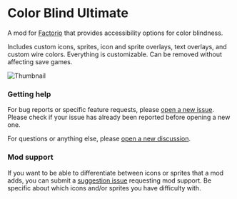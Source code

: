 # Color Blind Ultimate

A mod for [Factorio](https://factorio.com/) that provides accessibility options
for color blindness.

Includes custom icons, sprites, icon and sprite overlays, text overlays, and
custom wire colors. Everything is customizable. Can be removed without affecting
save games.

![Thumbnail](https://raw.githubusercontent.com/Rycieos/factorio-colorblind-ultimate/main/thumbnail.png)

### Getting help

For bug reports or specific feature requests, please [open a new
issue](https://github.com/Rycieos/factorio-colorblind-ultimate/issues/new/choose).
Please check if your issue has already been reported before opening a new one.

For questions or anything else, please [open a new
discussion](https://github.com/Rycieos/factorio-colorblind-ultimate/discussions/new/choose).

### Mod support

If you want to be able to differentiate between icons or sprites that a mod
adds, you can submit a [suggestion
issue](https://github.com/Rycieos/factorio-colorblind-ultimate/issues/new?labels=enhancement%2Ctriage&template=suggestion.yml)
requesting mod support. Be specific about which icons and/or sprites you have
difficulty with.
